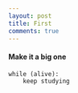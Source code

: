 ```yaml
---
layout: post
title: First
comments: true
---
```



#### Make it a big one


```
while (alive):  
	keep studying  
```